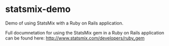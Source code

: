 statsmix-demo
=============

Demo of using StatsMix with a Ruby on Rails application.

Full documnetation for using the StatsMix gem in a Ruby on Rails application can be found here: http://www.statsmix.com/developers/ruby_gem
